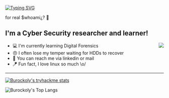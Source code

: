 [![Typing SVG](https://readme-typing-svg.herokuapp.com?font=Hack&color=%239315B7&lines=Hello+there!+I'm+Burak+-+aka+burockoly)](https://git.io/typing-svg)


for real $whoami¿? :owl:

## I'm a Cyber Security researcher and learner!
<img align="right" src="https://c.tenor.com/OKO48giZVgwAAAAC/school-superbad.gif" />

- :computer: I'm currently learning Digital Forensics 
- :angry: I often lose my temper waiting for HDDs to recover
- :file_folder: You can reach me via linkedin or mail
- :kite: Fun fact, I love linux so much \o/

---

[![Burockoly's tryhackme stats](https://raw.githubusercontent.com/burockoly/burockoly/master/assets/thm_propic.png)][tryhackme]


![Burockoly's Top Langs](https://github-readme-stats.vercel.app/api/top-langs/?username=p4p1&show_icons=true&theme=synthwave&card_width=750)

<!--
**Burockoly/burockoly** is a ✨ _special_ ✨ repository because its `README.md` (this file) appears on your GitHub profile.

Here are some ideas to get you started:

- 🔭 I’m currently working on ...
- 🌱 I’m currently learning ...
- 👯 I’m looking to collaborate on ...
- 🤔 I’m looking for help with ...
- 💬 Ask me about ...
- 📫 How to reach me: ...
- 😄 Pronouns: ...
- ⚡ Fun fact: ...

## Description
At the age of 12, I recovered my first HDD with the first computer I assembled. Since then I'm in love with hardware.
Than I met with Cyber Security, now I love them both. :)

-->

[linkedin]: https://www.linkedin.com/in/Burockoly/
[tryhackme]: https://tryhackme.com/p/burockoly
